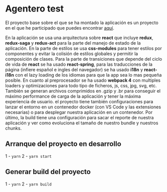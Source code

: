 # Agentero test

El proyecto base sobre el que se ha montado la aplicación es un proyecto en el que he participado que puedes encontrar [aquí](https://github.com/NoCountryForGeeks/react-boilerplate).

En la aplicación se usa una arquitectura sobre **react** que incluye **redux**, **redux-saga** y **redux-act** para la parte del manejo de estado de la aplicación. En la parte de estilos se usa **css-modules** para tener estilos por componentes y evitar la colisión de estilos globales y permitir la composición de clases. Para la parte de transiciones que depende del ciclo de vida de **react** se ha usado **react-spring**, para las traducciones de la página (infiere español e ingles del navegador) se ha usado **i18n** y **react-i18n** con el lazy loading de los idiomas para que la app sea lo mas pequeña posible. En cuanto al preprocesador se ha usado **webpack 4** con multiples loaders y optimizaciones para todo tipo de ficheros, js, css, jpg, svg, etc. También se generan archivos comprimidos en .gzip y .br para conseguir el máximo performance de carga de la aplicación y tener la máxima experiencia de usuario. el proyecto tiene también configuraciones para lanzar el entorno en un contenedor docker (con VS Code y las extensiones necesarias) o para desplegar nuestra aplicación en un contenedor. Por último, la build tiene una configuración para sacar el reporte de nuestra aplicación y ver como evoluciona el tamaño de nuestro bundle y nuestros chunks.

## Arranque del proyecto en desarrollo

1 - ```yarn```
2 - ```yarn start```

## Generar build del proyecto

1 - ```yarn```
2 - ```yarn build```
